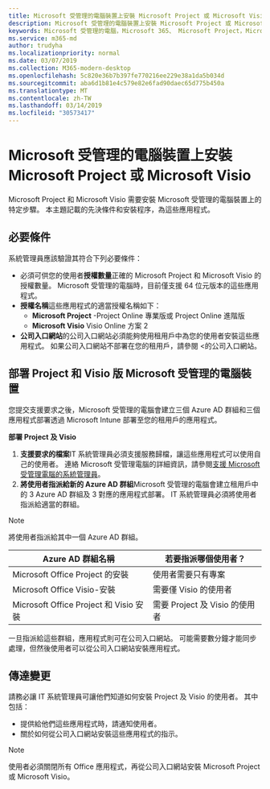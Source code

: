 ```yaml
---
title: Microsoft 受管理的電腦裝置上安裝 Microsoft Project 或 Microsoft Visio
description: Microsoft 受管理的電腦裝置上安裝 Microsoft Project 或 Microsoft Visio 的資訊
keywords: Microsoft 受管理的電腦，Microsoft 365、 Microsoft Project，Microsoft Visio
ms.service: m365-md
author: trudyha
ms.localizationpriority: normal
ms.date: 03/07/2019
ms.collection: M365-modern-desktop
ms.openlocfilehash: 5c820e36b7b397fe770216ee229e38a1da5b034d
ms.sourcegitcommit: aba6d1b81e4c579e82e6fad90daec65d775b450a
ms.translationtype: MT
ms.contentlocale: zh-TW
ms.lasthandoff: 03/14/2019
ms.locfileid: "30573417"
---
```

# <a name="install-microsoft-project-or-microsoft-visio-on-microsoft-managed-desktop-devices"></a>Microsoft 受管理的電腦裝置上安裝 Microsoft Project 或 Microsoft Visio

Microsoft Project 和 Microsoft Visio 需要安裝 Microsoft 受管理的電腦裝置上的特定步驟。 本主題記載的先決條件和安裝程序，為這些應用程式。

## <a name="prerequisites"></a>必要條件

系統管理員應該驗證其符合下列必要條件：
- 必須可供您的使用者**授權數量**正確的 Microsoft Project 和 Microsoft Visio 的授權數量。 Microsoft 受管理的電腦時，目前僅支援 64 位元版本的這些應用程式。 
- **授權名稱**這些應用程式的適當授權名稱如下：
    - **Microsoft Project** -Project Online 專業版或 Project Online 進階版
    - **Microsoft Visio** Visio Online 方案 2
- **公司入口網站**的公司入口網站必須能夠使用租用戶中為您的使用者安裝這些應用程式。 如果公司入口網站不部署在您的租用戶，請參閱 <<c0>的公司入口網站。

## <a name="deploy-project-and-visio-for-microsoft-managed-desktop-devices"></a>部署 Project 和 Visio 版 Microsoft 受管理的電腦裝置
您提交支援要求之後，Microsoft 受管理的電腦會建立三個 Azure AD 群組和三個應用程式部署透過 Microsoft Intune 部署至您的租用戶的應用程式。  

**部署 Project 及 Visio**
1. **支援要求的檔案**IT 系統管理員必須支援服務歸檔，讓這些應用程式可以使用自己的使用者。 連絡 Microsoft 受管理電腦的詳細資訊，請參閱[支援 Microsoft 受管理電腦的系統管理員](../working-with-managed-desktop/admin-support.md)。
2. **將使用者指派給新的 Azure AD 群組**Microsoft 受管理的電腦會建立租用戶中的 3 Azure AD 群組及 3 對應的應用程式部署。 IT 系統管理員必須將使用者指派給適當的群組。

>[!NOTE]
>將使用者指派給其中一個 Azure AD 群組。 

Azure AD 群組名稱 | 若要指派哪個使用者？   
 --- | ---
Microsoft Office Project 的安裝 | 使用者需要只有專案
Microsoft Office Visio-安裝 | 需要僅 Visio 的使用者
Microsoft Office Project 和 Visio 安裝 | 需要 Project 及 Visio 的使用者

一旦指派給這些群組，應用程式則可在公司入口網站。 可能需要數分鐘才能同步處理，但然後使用者可以從公司入口網站安裝應用程式。 

## <a name="communicate-changes"></a>傳達變更
請務必讓 IT 系統管理員可讓他們知道如何安裝 Project 及 Visio 的使用者。 其中包括： 
- 提供給他們這些應用程式時，請通知使用者。 
- 關於如何從公司入口網站安裝這些應用程式的指示。

>[!NOTE]
>使用者必須關閉所有 Office 應用程式，再從公司入口網站安裝 Microsoft Project 或 Microsoft Visio。 

